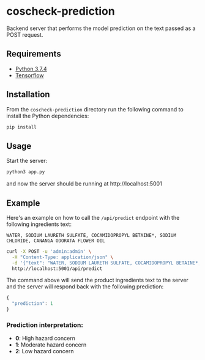 # coscheck-prediction
Backend server that performs the model prediction on the text passed as a POST request.

## Requirements
- [Python 3.7.4](https://www.python.org/downloads/release/python-374/)
- [Tensorflow](https://www.tensorflow.org/install/pip)

## Installation 
From the `coscheck-prediction` directory run the following command to install the Python dependencies:
```bash
pip install
```

## Usage
Start the server:

```bash
python3 app.py
```
and now the server should be running at http://localhost:5001

## Example
Here's an example on how to call the `/api/predict` endpoint with the following ingredients text: 
```
WATER, SODIUM LAURETH SULFATE, COCAMIDOPROPYL BETAINE*, SODIUM CHLORIDE, CANANGA ODORATA FLOWER OIL
```

```bash
curl -X POST -u 'admin:admin' \
  -H "Content-Type: application/json" \
  -d '{"text": "WATER, SODIUM LAURETH SULFATE, COCAMIDOPROPYL BETAINE*, SODIUM CHLORIDE, CANANGA ODORATA FLOWER OIL"}' \
  http://localhost:5001/api/predict
```
The command above will send the product ingredients text to the server and the server will respond back with the following prediction:
```js
{
  "prediction": 1
}
```
### Prediction interpretation:

- **0**: High hazard concern
- **1**: Moderate hazard concern
- **2**: Low hazard concern
